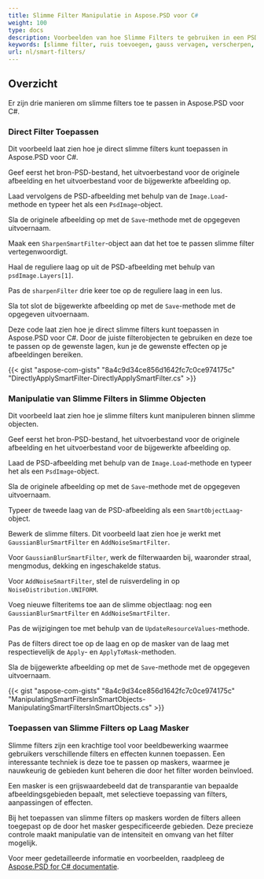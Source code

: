 ```yaml
---
title: Slimme Filter Manipulatie in Aspose.PSD voor C#
weight: 100
type: docs
description: Voorbeelden van hoe Slimme Filters te gebruiken in een PSD-bestand
keywords: [slimme filter, ruis toevoegen, gauss vervagen, verscherpen, filter, psd filter, psd api, C#, csharp, codevoorbeeld]
url: nl/smart-filters/
---
```


## Overzicht

Er zijn drie manieren om slimme filters toe te passen in Aspose.PSD voor C#.

### Direct Filter Toepassen

Dit voorbeeld laat zien hoe je direct slimme filters kunt toepassen in Aspose.PSD voor C#.

Geef eerst het bron-PSD-bestand, het uitvoerbestand voor de originele afbeelding en het uitvoerbestand voor de bijgewerkte afbeelding op.

Laad vervolgens de PSD-afbeelding met behulp van de `Image.Load`-methode en typeer het als een `PsdImage`-object.

Sla de originele afbeelding op met de `Save`-methode met de opgegeven uitvoernaam.

Maak een `SharpenSmartFilter`-object aan dat het toe te passen slimme filter vertegenwoordigt.

Haal de reguliere laag op uit de PSD-afbeelding met behulp van `psdImage.Layers[1]`.

Pas de `sharpenFilter` drie keer toe op de reguliere laag in een lus.

Sla tot slot de bijgewerkte afbeelding op met de `Save`-methode met de opgegeven uitvoernaam.

Deze code laat zien hoe je direct slimme filters kunt toepassen in Aspose.PSD voor C#. Door de juiste filterobjecten te gebruiken en deze toe te passen op de gewenste lagen, kun je de gewenste effecten op je afbeeldingen bereiken.

{{< gist "aspose-com-gists" "8a4c9d34ce856d1642fc7c0ce974175c" "DirectlyApplySmartFilter-DirectlyApplySmartFilter.cs" >}}

### Manipulatie van Slimme Filters in Slimme Objecten

Dit voorbeeld laat zien hoe je slimme filters kunt manipuleren binnen slimme objecten.

Geef eerst het bron-PSD-bestand, het uitvoerbestand voor de originele afbeelding en het uitvoerbestand voor de bijgewerkte afbeelding op.

Laad de PSD-afbeelding met behulp van de `Image.Load`-methode en typeer het als een `PsdImage`-object.

Sla de originele afbeelding op met de `Save`-methode met de opgegeven uitvoernaam.

Typeer de tweede laag van de PSD-afbeelding als een `SmartObjectLaag`-object.

Bewerk de slimme filters. Dit voorbeeld laat zien hoe je werkt met `GaussianBlurSmartFilter` en `AddNoiseSmartFilter`.

Voor `GaussianBlurSmartFilter`, werk de filterwaarden bij, waaronder straal, mengmodus, dekking en ingeschakelde status.

Voor `AddNoiseSmartFilter`, stel de ruisverdeling in op `NoiseDistribution.UNIFORM`.

Voeg nieuwe filteritems toe aan de slimme objectlaag: nog een `GaussianBlurSmartFilter` en `AddNoiseSmartFilter`.

Pas de wijzigingen toe met behulp van de `UpdateResourceValues`-methode.

Pas de filters direct toe op de laag en op de masker van de laag met respectievelijk de `Apply`- en `ApplyToMask`-methoden.

Sla de bijgewerkte afbeelding op met de `Save`-methode met de opgegeven uitvoernaam.

{{< gist "aspose-com-gists" "8a4c9d34ce856d1642fc7c0ce974175c" "ManipulatingSmartFiltersInSmartObjects-ManipulatingSmartFiltersInSmartObjects.cs" >}}

### Toepassen van Slimme Filters op Laag Masker

Slimme filters zijn een krachtige tool voor beeldbewerking waarmee gebruikers verschillende filters en effecten kunnen toepassen. Een interessante techniek is deze toe te passen op maskers, waarmee je nauwkeurig de gebieden kunt beheren die door het filter worden beïnvloed.

Een masker is een grijswaardebeeld dat de transparantie van bepaalde afbeeldingsgebieden bepaalt, met selectieve toepassing van filters, aanpassingen of effecten.

Bij het toepassen van slimme filters op maskers worden de filters alleen toegepast op de door het masker gespecificeerde gebieden. Deze precieze controle maakt manipulatie van de intensiteit en omvang van het filter mogelijk.

Voor meer gedetailleerde informatie en voorbeelden, raadpleeg de [Aspose.PSD for C# documentatie](https://docs.aspose.com/psd/net/).
